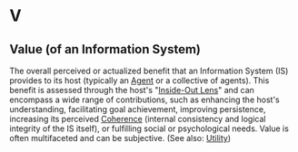 # V

## Value (of an Information System)

The overall perceived or actualized benefit that an Information System (IS) provides to its host (typically an [Agent](A.md#agent) or a collective of agents). This benefit is assessed through the host's "[Inside-Out Lens](I.md#inside-out-lens)" and can encompass a wide range of contributions, such as enhancing the host's understanding, facilitating goal achievement, improving persistence, increasing its perceived [Coherence](C.md#coherence-of-an-information-system) (internal consistency and logical integrity of the IS itself), or fulfilling social or psychological needs. Value is often multifaceted and can be subjective. (See also: [Utility](U.md#utility-of-an-information-system))
